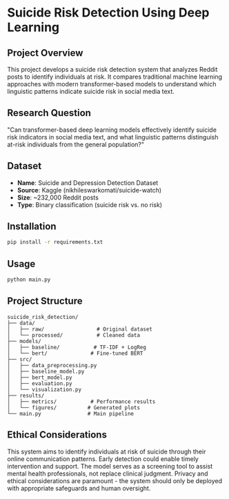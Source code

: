 # Suicide Risk Detection Using Deep Learning

## Project Overview
This project develops a suicide risk detection system that analyzes Reddit posts to identify individuals at risk. It compares traditional machine learning approaches with modern transformer-based models to understand which linguistic patterns indicate suicide risk in social media text.

## Research Question
"Can transformer-based deep learning models effectively identify suicide risk indicators in social media text, and what linguistic patterns distinguish at-risk individuals from the general population?"

## Dataset
- **Name**: Suicide and Depression Detection Dataset
- **Source**: Kaggle (nikhileswarkomati/suicide-watch)
- **Size**: ~232,000 Reddit posts
- **Type**: Binary classification (suicide risk vs. no risk)

## Installation
```bash
pip install -r requirements.txt
```

## Usage
```bash
python main.py
```

## Project Structure
```
suicide_risk_detection/
├── data/
│   ├── raw/                 # Original dataset
│   └── processed/           # Cleaned data
├── models/
│   ├── baseline/           # TF-IDF + LogReg
│   └── bert/              # Fine-tuned BERT
├── src/
│   ├── data_preprocessing.py
│   ├── baseline_model.py
│   ├── bert_model.py
│   ├── evaluation.py
│   └── visualization.py
├── results/
│   ├── metrics/           # Performance results
│   └── figures/          # Generated plots
└── main.py               # Main pipeline
```

## Ethical Considerations
This system aims to identify individuals at risk of suicide through their online communication patterns. Early detection could enable timely intervention and support. The model serves as a screening tool to assist mental health professionals, not replace clinical judgment. Privacy and ethical considerations are paramount - the system should only be deployed with appropriate safeguards and human oversight.